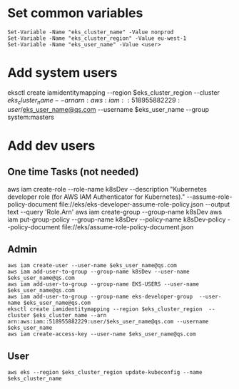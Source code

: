 # Set common variables
```
Set-Variable -Name "eks_cluster_name" -Value nonprod
Set-Variable -Name "eks_cluster_region" -Value eu-west-1
Set-Variable -Name "eks_user_name" -Value <user>
```
# Add system users
eksctl create iamidentitymapping --region $eks_cluster_region  --cluster $eks_cluster_name --arn arn:aws:iam::518955882229:user/$eks_user_name@qs.com --username $eks_user_name --group system:masters
# Add dev users

## One time Tasks (not needed)
aws iam create-role --role-name k8sDev --description "Kubernetes developer role (for AWS IAM Authenticator for Kubernetes)." --assume-role-policy-document file://eks/eks-developer-assume-role-policy.json --output text --query 'Role.Arn'
aws iam create-group --group-name k8sDev
aws iam put-group-policy --group-name k8sDev --policy-name k8sDev-policy --policy-document file://eks/assume-role-policy-document.json
## Admin
```
aws iam create-user --user-name $eks_user_name@qs.com
aws iam add-user-to-group --group-name k8sDev --user-name $eks_user_name@qs.com
aws iam add-user-to-group --group-name EKS-USERS --user-name $eks_user_name@qs.com
aws iam add-user-to-group --group-name eks-developer-group  --user-name $eks_user_name@qs.com
eksctl create iamidentitymapping --region $eks_cluster_region  --cluster $eks_cluster_name --arn arn:aws:iam::518955882229:user/$eks_user_name@qs.com --username $eks_user_name
aws iam create-access-key --user-name $eks_user_name@qs.com
```
## User
```
aws eks --region $eks_cluster_region update-kubeconfig --name $eks_cluster_name
```